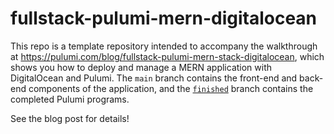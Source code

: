 # fullstack-pulumi-mern-digitalocean

This repo is a template repository intended to accompany the walkthrough at <https://pulumi.com/blog/fullstack-pulumi-mern-stack-digitalocean>, which shows you how to deploy and manage a MERN application with DigitalOcean and Pulumi. The `main` branch contains the front-end and back-end components of the application, and the [`finished`](/tree/finished) branch contains the completed Pulumi programs.

See the blog post for details!

